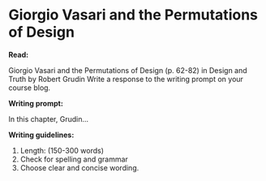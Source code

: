 # Giorgio Vasari and the Permutations of Design


**Read:**

Giorgio Vasari and the Permutations of Design (p. 62-82) in Design and Truth by Robert Grudin
Write a response to the writing prompt on your course blog.

**Writing prompt:**

In this chapter, Grudin...

**Writing guidelines:**

1. Length: (150-300 words)
2. Check for spelling and grammar
3. Choose clear and concise wording.
